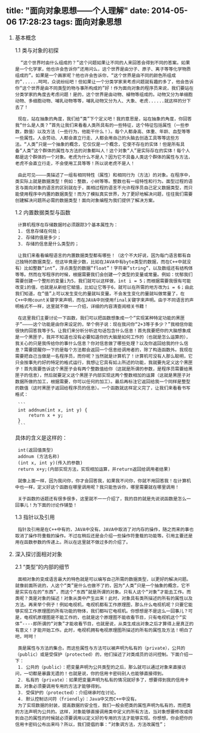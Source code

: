 title: "面向对象思想——个人理解"
date: 2014-05-06 17:28:23
tags: 面向对象思想
---

1. 基本概念

	1.1 类与对象的初探
	
		 “这个世界时由什么组成的？”这个问题如果让不同的人来回答会得到不同的答案。如果是一个化学家，他也许会告诉你“还用问么，这个世界是由分子、原子、离子等等化学物质组成的”。如果是一个画家呢？他也许会告诉你，“这个世界是由不同的颜色所组成的”......呵呵，众说纷纭吧！但如果让一个分类学家来考虑问题就有趣的多了，他会告诉你“这个世界是由不同类型的物与事所构成的”好！作为面向对象的程序员来说，我们要站在分类学家的角度去考虑问题！是的，这个世界是由动物、植物等组成的。动物又分为单细胞动物、多细胞动物、哺乳动物等等，哺乳动物又分为人、大象、老虎......就这样的分下去了！
	
		现在，站在抽象的角度，我们给“类”下个定义吧！我的意思是，站在抽象的角度，你回答我“什么是人类？”首先让我们来看看人类所具有的一些特征，这个特征包括属性（一些参数，数值）以及方法（一些行为，他能干什么！）。每个人都身高、体重、年龄、血型等等一些属性。人会劳动、人都会直立行走、人都会用自己的头脑去创造工具等等这些方法。“人类”只是一个抽象的概念，它仅仅是一个概念，它使不存在的实体！但是所有具备“人类”这个群体的属性与方法的对象都叫人！这个对象“人”是实际存在的实体！每个人都是这个群体的一个对象。老虎为什么不是人？因为它不具备人类这个群体的属性与方法，老虎不会直立行走，不会使用工具等等！所以说老虎不是人！
		
		由此可见————类描述了一组有相同特性（属性）和相同行为（方法）的对象。在程序中，类实际上就是数据类型！例如：整数，小树等等。整数也有一组特性和行为。面型过程的语言与面向对象的语言的区别就在于，面相过程的语言不允许程序员自己定义数据类型，而只能使用程序中内置的数据类型！而为了模拟真实世界，为了更好地解决问题，往往我们需要创建解决问题所必需的数据类型！面向对象编程为我们提供了解决方案。
	
	1.2 内置数据类型与函数
		
		计算机程序在存储数据时必须跟踪3个基本属性为：
		1. 信息存储在何处；
		2. 存储的值是多少；
		3. 存储的信息是什么类型的；
		
		让我们来看看编程语言的内置数据类型都有哪些！（这个不大好说，因为每门语言都有自己独特的数据类型，但这毕竟是少数，比如在JAVA中有byte类型的数据，而在C++中就没有）比如整数“int”，浮点类型的数据“float”！字符串“string”，以及数组还有结构体等等。然而在写程序的时候，根据需要我们会创建一个类型的变量或常量。例如：忧郁我们需要创建一个整形的变量i为5，我们就可以这样做，int i = 5；而根据需要我很有可能改变i的值，也就是从新给它赋值，比如让它等于6，就可以在所需的地方改为i = 6；由此我们知道，在“值”上可以发生变化的量就叫变量。不会发生变化的量就叫做常量了，在C++中用count关键字来声明，而在JAVA中则使用final关键字来声明。由于不同语言的声明格式不一样，这里就不做一一介绍，详细的内容清查阅相关书籍！
		
		在这里我们主要讨论一下函数，我们可以把函数想象成一个“实现某种特定功能的黑匣子”————这个功能是由你来设定的，举个例子说：现在我问你“2+3等于多少？”我相信你能很快的回答我等于5。让我们来分析分析这句话包含什么信息！首先我要把你的大脑想象成是一个黑匣子，我并不知道也没有必要知道你的大脑是如何工作的（也就是怎么运算的），我关心的只是我传给你的事什么信息？你对信息做了哪些处理？以及你返回给我的什么信息？需要提醒你一下的是每个方法都会返回一个信息给调用者的，除了构造函数外。我现在需要把自己当做是一名程序员，而你呢？当然就是计算机了！计算机可没有人那么聪明，它只会按事先约好的特定的格式运行，我想让它具有如上所述的功能，我就要先定义这个黑匣子！首先我要告诉这个黑匣子会有两个整数值给你（这就是所谓的参数，是程序员需要给黑匣子的信息），然后就要定义这个黑匣子内部实现这两个整数相加的运算（这就是黑匣子对数据所做的加工，根据需要，你可以任何的加工）。最后再标注它返回给我一个同样是整型的数值（这时黑匣子返回给程序员的信息）。一个函数就这样定义完了，让我们来看看书写格式：
		
		```
		int addnum(int x, int y) {
			return x + y;
		}
		```

	具体的含义是这样的：
		
		int(返回值类型) 
		addnum (方法名称)
		(int x, int y)(传入的参数)
		return x+y;(内部实现方法，实现相加运算，并return返回给调用者结果)
		
		就像上面一样，因为我问你，你才会回答我，如果我不问你，你就不用回答我！在计算机中也一样，定义好这个函数在哪里调用呢？我只能告诉你，哪里需要就在哪里调用！
		
		关于函数的话题还有很多很多，这里就不一一介绍了，我的目的就是先说说函数是怎么一回事儿！为下面的讨论作铺垫！
		
	1.3 指针以及引用
	
		指针及引用是在C++中有的，JAVA中没有。JAVA中取消了对内存的操作，随之而来的事也取消了操作符重载的操作。不过在稍后还是会介绍一些操作符重载的功能等。引用主要还是用在函数参数的传递上。所以在这里就不做过多的介绍了。
	
2. 深入探讨面相对对象

	2.1 “类型”的内部的细节
	
		面相对象的变成语言最大的特色就是可以编写自己所需的数据类型，以更好的解决问题。就像前面所说的，人这个“类”是什么也做不了的，因为“人类”只是一个抽象的概念，它不是实实在在的“东西”，而这个“东西”就是所谓的对象。只有人这个“对象”才能去工作。而类呢？类是对象的描述！对象从类中产生出来！此时，对象具有类所描述的所有的属性以及方法。再来举个例子！例如电视机，电视机都有工作原理图，那么什么电视机呢？只要它能够实现工作原理图的所有功能的物体，我们都叫它电视机。你想想是不是这么一回事儿？可是，电视机原理图是不能工作的，也就是这个原理图不能收看节目，只有电视机这个“实体”----即所谓的“对象”才能收看节目，也就是说，从类生成出对象之后才算得上是真正的有意义！才能开始工作。此时，电视机拥有电视原理图所描述的所有的属性及方法！明白了吧，呵呵！
		
		类是属性与方法的集合。而这些属性与方法可以被声明为私有的（private），公共的（public）或是受保护（protected）的，他们描述了对类成员的访问控制。下面介绍一下：
		1. 公共的（public）：把变量声明为公共类型的之后，那么就可以通过对象来直接访问，一切都是暴露无遗的！也就是说，你的信用卡密码别人也能够直接得到。
		2. 私有的（private）：如果把变量声明为私有的情况就好多了，想要得到我的信用卡面，对象必须要调用专用的方法才能够得到。
		3. 受保护的（protected）：介绍继承时在讨论。
		4. 默认控制访问符（friendly）：Java中又而C++中没有。
		为了实现数据的封装，提高数据的安全性，我们一般会把类的属性声明为私有的，而把类的方法声明为公共的。这样，对象能够直接调用类中定义的所有方法，当对象想要修改或得到自己的属性的时候就必须要调用以定义好的专用的方法才能够实现。你想想，你会把你的信用卡密码公布出来吗？所以，我们提倡的事：“对象调方法，方法改属性”；
		